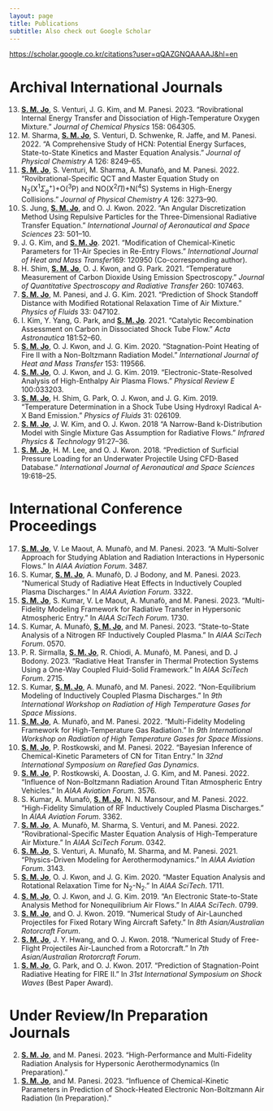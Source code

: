 ```yaml
---
layout: page
title: Publications
subtitle: Also check out Google Scholar
---
```


https://scholar.google.co.kr/citations?user=qQAZGNQAAAAJ&hl=en


# Archival International Journals

<ol reversed>

<li>
<div id="ref-jo2023O4" class="csl-entry" role="doc-biblioentry">
<b><u>S. M. Jo</u></b>, S. Venturi, J. G. Kim, and M. Panesi. 2023. <span>“Rovibrational Internal Energy Transfer and Dissociation of High-Temperature Oxygen Mixture.”</span> <em>Journal of Chemical Physics</em> 158: 064305.
</div>
</li>

<li>
<div id="ref-sharma2022hcn" class="csl-entry" role="doc-biblioentry">
M. Sharma, <b><u>S. M. Jo</u></b>, S. Venturi, D. Schwenke, R. Jaffe, and M. Panesi. 2022. <span>“A Comprehensive Study of <span>HCN</span>: Potential Energy Surfaces, State-to-State Kinetics and Master Equation Analysis.”</span> <em>Journal of Physical Chemistry A</em> 126: 8249–65.
</div>
</li>

<li>
<div id="ref-jo2022NON" class="csl-entry" role="doc-biblioentry">
<b><u>S. M. Jo</u></b>, S. Venturi, M. Sharma, A. Munafò, and M. Panesi. 2022. <span>“<span>R</span>ovibrational-Specific
<span>QCT</span> and Master Equation Study on <span
class="math inline">N<sub>2</sub>(X<sup>1</sup><em>Σ</em><sub><em>g</em></sub><sup>+</sup>)</span>+<span>O</span><span
class="math inline">(<sup>3</sup>P)</span> and <span>NO</span><span
class="math inline">(X<sup>2</sup><em>Π</em>)</span>+<span>N</span><span
class="math inline">(<sup>4</sup>S)</span> Systems in High-Energy
Collisions.”</span> <em>Journal of Physical Chemistry A</em> 126:
3273–90.
</div>
</li>

<li>
<div id="ref-jo2022RTE" class="csl-entry" role="doc-biblioentry">
S. Jung, <b><u>S. M. Jo</u></b>, and O. J. Kwon. 2022. <span>“<span>A</span>n Angular Discretization Method Using Repulsive Particles for the Three-Dimensional Radiative Transfer Equation.”</span> <em>International Journal of Aeronautical and Space Sciences</em> 23: 501–10.
</div>
</li>

<li>
<div id="ref-jo2021HMT" class="csl-entry" role="doc-biblioentry">
J. G. Kim, and <b><u>S. M. Jo</u></b>. 2021. <span>“<span>M</span>odification of Chemical-Kinetic Parameters for 11-Air Species in Re-Entry
Flows.”</span> <em>International Journal of Heat and Mass Transfer</em>169: 120950 (Co-corresponding author).
</div>
</li>

<li>
<div id="ref-jo2021JQSRT" class="csl-entry" role="doc-biblioentry">
H. Shim, <b><u>S. M. Jo</u></b>, O. J. Kwon, and G. Park. 2021. <span>“<span>T</span>emperature Measurement of Carbon Dioxide Using Emission Spectroscopy.”</span> <em>Journal of Quantitative Spectroscopy and Radiative Transfer</em> 260: 107463.
</div>
</li>

<li>
<div id="ref-jo2021POF" class="csl-entry" role="doc-biblioentry">
<b><u>S. M. Jo</u></b>, M. Panesi, and J. G. Kim. 2021. <span>“<span>P</span>rediction of Shock Standoff Distance with Modified Rotational Relaxation Time of Air Mixture.”</span> <em>Physics of Fluids</em> 33: 047102.
</div>
</li>

<li>
<div id="ref-jo2021Catalytic" class="csl-entry" role="doc-biblioentry">
I. Kim, Y. Yang, G. Park, and <b><u>S. M. Jo</u></b>. 2021. <span>“<span>C</span>atalytic Recombination Assessment on Carbon in Dissociated Shock Tube Flow.”</span> <em>Acta Astronautica</em> 181:52–60.
</div>
</li>

<li>
<div id="ref-jo2020HMT" class="csl-entry" role="doc-biblioentry">
<b><u>S. M. Jo</u></b>, O. J. Kwon, and J. G. Kim. 2020. <span>“<span>S</span>tagnation-Point Heating of <span>F</span>ire <span>II</span> with a Non-<span>B</span>oltzmann Radiation Model.”</span> <em>International Journal of Heat and Mass Transfer</em> 153: 119566.
</div>
</li>

<li>
<div id="ref-jo2019PRE" class="csl-entry" role="doc-biblioentry"> 
<b><u>S. M. Jo</u></b>, O. J. Kwon, and J. G. Kim. 2019. <span>“<span>E</span>lectronic-State-Resolved Analysis of High-Enthalpy Air Plasma Flows.”</span> <em>Physical Review E</em> 100:033203.
</div>
</li>

<li>
<div id="ref-jo2019POF" class="csl-entry" role="doc-biblioentry">
<b><u>S. M. Jo</u></b>, H. Shim, G. Park, O. J. Kwon, and J. G. Kim. 2019. <span>“<span>T</span>emperature Determination in a Shock Tube Using Hydroxyl Radical <span>A-X</span> Band Emission.”</span> <em>Physics of Fluids</em> 31: 026109.
</div>
</li>

<li>
<div id="ref-jo2018Infrared" class="csl-entry" role="doc-biblioentry"> 
<b><u>S. M. Jo</u></b>, J. W. Kim, and O. J. Kwon. 2018 <span>“<span>A</span> Narrow-Band k-Distribution Model with Single Mixture Gas Assumption for Radiative Flows.”</span> <em>Infrared Physics &amp; Technology</em> 91:27–36.
</div>
</li>

<li>
<div id="ref-jo2018Underwater" class="csl-entry" role="doc-biblioentry">
<b><u>S. M. Jo</u></b>, H. M. Lee, and O. J. Kwon. 2018. <span>“<span>P</span>rediction of Surficial Pressure Loading for an Underwater Projectile Using CFD-Based Database.”</span> <em>International Journal of Aeronautical and Space Sciences</em> 19:618–25.
</div>
</li>
  
</ol>


# International Conference Proceedings

<ol reversed>

<li>
<div id="ref-Jo2023Aviation" class="csl-entry" role="doc-biblioentry">
<b><u>S. M. Jo</u></b>, V. Le Maout, A. Munafò, and M. Panesi. 2023. <span>“A Multi-Solver Approach for Studying Ablation and Radiation Interactions in Hypersonic Flows.”</span> In <em><span>AIAA</span> <span>A</span>viation <span>F</span>orum</em>. 3487.
</div>
</li>

<li>
<div id="ref-Kumar2023Aviation" class="csl-entry"
role="doc-biblioentry">
S. Kumar, <b><u>S. M. Jo</u></b>, A. Munafò, D. J Bodony, and M. Panesi. 2023. <span>“Numerical Study of Radiative Heat Effects in Inductively Coupled Plasma Discharges.”</span> In <em><span>AIAA</span> <span>A</span>viation <span>F</span>orum</em>. 3322.
</div>
</li>

<li>
<div id="ref-Jo2023Scitech" class="csl-entry" role="doc-biblioentry">
<b><u>S. M. Jo</u></b>, S. Kumar, V. Le Maout, A. Munafò, and M. Panesi. 2023. <span>“Multi-Fidelity Modeling Framework for Radiative Transfer in Hypersonic Atmospheric Entry.”</span> In <em><span>AIAA</span> <span>S</span>ci<span>T</span>ech <span>F</span>orum</em>. 1730.
</div>
</li>

<li>
<div id="ref-Kumar2023Scitech" class="csl-entry" role="doc-biblioentry">
S. Kumar, A. Munafò, <b><u>S. M. Jo</u></b>, and M. Panesi. 2023. <span>“State-to-State Analysis of a Nitrogen RF Inductively Coupled Plasma.”</span> In <em><span>AIAA</span> <span>S</span>ci<span>T</span>ech <span>F</span>orum</em>. 0570.
</div>
</li>

<li>
<div id="ref-Prathamesh2023Scitech" class="csl-entry"
role="doc-biblioentry">
P. R. Sirmalla, <b><u>S. M. Jo</u></b>, R. Chiodi, A. Munafò, M. Panesi, and D. J Bodony. 2023. <span>“Radiative Heat Transfer in Thermal Protection Systems Using a One-Way Coupled Fluid-Solid Framework.”</span> In <em><span>AIAA</span> <span>S</span>ci<span>T</span>ech <span>F</span>orum</em>. 2715.
</div>
</li>

<li>
<div id="ref-Kumar2022RHTG9" class="csl-entry" role="doc-biblioentry">
S. Kumar, <b><u>S. M. Jo</u></b>, A. Munafò, and M. Panesi. 2022. <span>“Non-Equilibrium Modeling of Inductively Coupled Plasma Discharges.”</span> In <em>9th <span>I</span>nternational <span>W</span>orkshop on <span>R</span>adiation of <span>H</span>igh <span>T</span>emperature <span>G</span>ases for <span>S</span>pace <span>M</span>issions</em>.
</div>
</li>

<li>
<div id="ref-Jo2022RHTG9" class="csl-entry" role="doc-biblioentry">
<b><u>S. M. Jo</u></b>, A. Munafò, and M. Panesi. 2022. <span>“Multi-Fidelity Modeling Framework for High-Temperature Gas Radiation.”</span> In <em>9th <span>I</span>nternational <span>W</span>orkshop on <span>R</span>adiation of <span>H</span>igh <span>T</span>emperature <span>G</span>ases for <span>S</span>pace <span>M</span>issions</em>.
</div>
</li>

<li>
<div id="ref-Jo2022RGD" class="csl-entry" role="doc-biblioentry">
<b><u>S. M. Jo</u></b>, P. Rostkowski, and M. Panesi. 2022. <span>“Bayesian Inference of Chemical-Kinetic Parameters of <span>CN</span> for <span>T</span>itan Entry.”</span> In <em>32nd <span>I</span>nternational <span>S</span>ymposium on <span>R</span>arefied <span>G</span>as <span>D</span>ynamics</em>.
</div>
</li>

<li>
<div id="ref-jo2022Titan" class="csl-entry" role="doc-biblioentry">
<b><u>S. M. Jo</u></b>, P. Rostkowski, A. Doostan, J. G. Kim, and M. Panesi. 2022. <span>“Influence of Non-<span>B</span>oltzmann Radiation Around Titan Atmospheric Entry Vehicles.”</span> In <em><span>AIAA</span> <span>A</span>viation <span>F</span>orum</em>. 3576.
</div>
</li>

<li>
<div id="ref-Kumar2022ICP" class="csl-entry" role="doc-biblioentry">
S. Kumar, A. Munafò, <b><u>S. M. Jo</u></b>, N. N. Mansour, and M. Panesi. 2022. <span>“High-Fidelity Simulation of <span>RF</span> Inductively Coupled Plasma Discharges.”</span> In <em><span>AIAA</span> <span>A</span>viation <span>F</span>orum</em>. 3362.
</div>
</li>

<li>
<div id="ref-jo2022rovibrational" class="csl-entry"
role="doc-biblioentry">
<b><u>S. M. Jo</u></b>, A. Munafò, M. Sharma, S. Venturi, and M. Panesi. 2022. <span>“Rovibrational-Specific Master Equation Analysis of High-Temperature Air Mixture.”</span> In <em><span>AIAA</span> <span>S</span>ci<span>T</span>ech <span>F</span>orum</em>. 0342.
</div>
</li>

<li>
<div id="ref-munafo2021ROM" class="csl-entry" role="doc-biblioentry">
<b><u>S. M. Jo</u></b>, S. Venturi, A. Munafò, M. Sharma, and M. Panesi. 2021. <span>“Physics-Driven Modeling for Aerothermodynamics.”</span> In <em><span>AIAA</span> <span>A</span>viation <span>F</span>orum</em>. 3143.
</div>
</li>

<li>
<div id="ref-Jo2020N4" class="csl-entry" role="doc-biblioentry"> 
<b><u>S. M. Jo</u></b>, O. J. Kwon, and J. G. Kim. 2020. <span>“Master Equation Analysis and Rotational Relaxation Time for <span class="math inline">N<sub>2</sub></span>-<span class="math inline">N<sub>2</sub></span>.”</span> In <em><span>AIAA</span> <span>S</span>ci<span>T</span>ech</em>. 1711.</div>
</li>

<li>
<div id="ref-Jo2019Scitech" class="csl-entry" role="doc-biblioentry">
<b><u>S. M. Jo</u></b>, O. J. Kwon, and J. G. Kim. 2019. <span>“An Electronic State-to-State Analysis Method for Nonequilibrium Air Flows.”</span> In <em><span>AIAA</span> <span>S</span>ci<span>T</span>ech</em>. 0799.</div>
</li>

<li>
<div id="ref-Jo2019Rotor" class="csl-entry" role="doc-biblioentry">
<b><u>S. M. Jo</u></b>, and O. J. Kwon. 2019. <span>“Numerical Study of Air-Launched Projectiles for Fixed Rotary Wing Aircraft Safety.”</span> In <em>8th <span>A</span>sian/<span>A</span>ustralian <span>R</span>otorcraft <span>F</span>orum</em>.</div>
</li>

<li>
<div id="ref-Jo2018Rotor" class="csl-entry" role="doc-biblioentry"> 
<b><u>S. M. Jo</u></b>, J. Y. Hwang, and O. J. Kwon. 2018. <span>“Numerical Study of Free-Flight Projectiles Air-Launched from a Rotorcraft.”</span> In <em>7th <span>A</span>sian/<span>A</span>ustralian <span>R</span>rotorcraft <span>F</span>orum</em>.</div>
</li>

<li>
<div id="ref-Jo2017ISSW" class="csl-entry" role="doc-biblioentry">
<b><u>S. M. Jo</u></b>, G. Park, and O. J. Kwon. 2017. <span>“Prediction of Stagnation-Point Radiative Heating for <span>FIRE II</span>.”</span> In <em>31st <span>I</span>nternational <span>S</span>ymposium on <span>S</span>hock <span>W</span>aves</em> (Best Paper Award).
</div>
</li>

</ol>


# Under Review/In Preparation Journals

<ol reversed>

<li>
<div id="ref-Jo2022MURP" class="csl-entry" role="doc-biblioentry">
<b><u>S. M. Jo</u></b>, and M. Panesi. 2023. <span>“High-Performance and Multi-Fidelity Radiation Analysis for Hypersonic Aerothermodynamics (<span>I</span>n <span>P</span>reparation).”</span>
</div>
</li>

<li>
<div id="ref-Jo2022EAST" class="csl-entry" role="doc-biblioentry">
<b><u>S. M. Jo</u></b>, and M. Panesi. 2023. <span>“Influence of Chemical-Kinetic Parameters in Prediction of Shock-Heated Electronic Non-<span>B</span>oltzmann Air Radiation (<span>I</span>n <span>P</span>reparation).”</span>
</div>
</li>

</ol>
